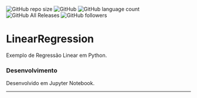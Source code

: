 ![GitHub repo size](https://img.shields.io/github/repo-size/felipebacelo/LinearRegression?style=for-the-badge)
![GitHub](https://img.shields.io/github/license/felipebacelo/LinearRegression?style=for-the-badge)
![GitHub language count](https://img.shields.io/github/languages/count/felipebacelo/LinearRegression?style=for-the-badge)
![GitHub All Releases](https://img.shields.io/github/downloads/felipebacelo/LinearRegression/total?style=for-the-badge)
![GitHub followers](https://img.shields.io/github/followers/felipebacelo?style=for-the-badge)

# LinearRegression
Exemplo de Regressão Linear em Python.

### Desenvolvimento

Desenvolvido em Jupyter Notebook.
***
